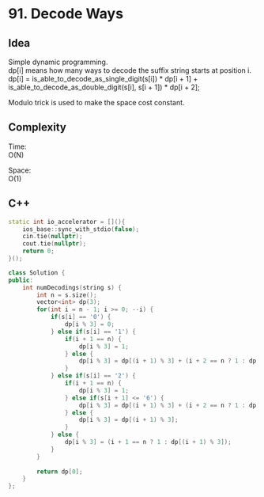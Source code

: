 # 91. Decode Ways

## Idea

Simple dynamic programming.  
dp[i] means how many ways to decode the suffix string starts at position i.  
dp[i] = is_able_to_decode_as_single_digit(s[i]) * dp[i + 1] + is_able_to_decode_as_double_digit(s[i], s[i + 1]) * dp[i + 2];  

Modulo trick is used to make the space cost constant.  

## Complexity

Time:  
O(N)

Space:  
O(1)

## C++
```C++
static int io_accelerator = [](){
    ios_base::sync_with_stdio(false);
    cin.tie(nullptr);
    cout.tie(nullptr);
    return 0;
}();

class Solution {
public:
    int numDecodings(string s) {
        int n = s.size();
        vector<int> dp(3);
        for(int i = n - 1; i >= 0; --i) {
            if(s[i] == '0') {
                dp[i % 3] = 0;
            } else if(s[i] == '1') {
                if(i + 1 == n) {
                    dp[i % 3] = 1;
                } else {
                    dp[i % 3] = dp[(i + 1) % 3] + (i + 2 == n ? 1 : dp[(i + 2) % 3]);
                }
            } else if(s[i] == '2') {
                if(i + 1 == n) {
                    dp[i % 3] = 1;
                } else if(s[i + 1] <= '6') {
                    dp[i % 3] = dp[(i + 1) % 3] + (i + 2 == n ? 1 : dp[(i + 2) % 3]);
                } else {
                    dp[i % 3] = dp[(i + 1) % 3];
                }
            } else {
                dp[i % 3] = (i + 1 == n ? 1 : dp[(i + 1) % 3]);
            }
        }
        
        return dp[0];
    }
};
```